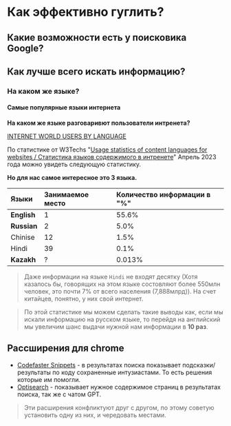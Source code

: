 # Как эффективно гуглить?

## Какие возможности есть у поисковика Google?


## Как лучше всего искать информацию?


### На каком же языке?


#### Самые популярные языки интернета

**На каком же языке разговаривют пользователи интренета?**

[INTERNET WORLD USERS BY LANGUAGE](https://www.internetworldstats.com/stats7.htm) 


По статистике от W3Techs "[Usage statistics of content languages for websites / Статистика языков содержимого в интренете](https://w3techs.com/technologies/overview/content_language)" Апрель 2023 года можно увидеть следующую статистику.

**Но для нас самое интересное это 3 языка.**

| Языки   | Занимаемое место | Количество информации в "%" |
|:-------|:-|:-|
| **English** | 1 | 55.6% |
| **Russian** | 2 | 5.0% |
| Chinise	| 12 | 1.5% |
| Hindi	| 39 | 0.1% |
| **Kazakh**  | ? | 0.013% |
> Даже информации на языке `Hindi` не входят десятку (Хотя казалось бы, говорящих на этом языке состовляют более 550млн человек, это почти 7% от всего населения (7,888млрд)). На счет китайцев, понятно, у них свой интернет.

> По этой статистике мы можем сделать такие выводы как, если мы искали информацию на русском языке, то перейдя на английский мы увеличим шанс выдачи нужной нам информации в **10 раз**. 



## Рассширения для chrome
- [Codefaster Snippets](https://chrome.google.com/webstore/detail/codefaster/ngmefbinfoehcmkejelffgafddimffkl) - в результатах поиска показывает подсказки/результаты по коду сохраненные интузиастами. То есть решения которые им помогли.
- [Optisearch](https://chrome.google.com/webstore/detail/optisearch/bbojmeobdaicehcopocnfhaagefleiae) - показывает нужное содержимое страниц в результатах поиска, так же с чатом GPT.
> Эти расширения конфликтуют друг с другом, по этому советую установить одну из них, и чередовать местами.
